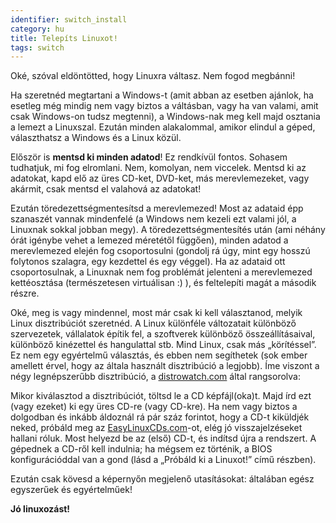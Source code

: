 ```yaml
---
identifier: switch_install
category: hu
title: Telepíts Linuxot!
tags: switch
---
```


Oké, szóval eldöntötted, hogy Linuxra váltasz. Nem fogod megbánni!

Ha szeretnéd megtartani a Windows-t (amit abban az esetben ajánlok, ha esetleg még mindig nem vagy biztos a váltásban, vagy ha van valami, amit csak Windows-on tudsz megtenni), a Windows-nak meg kell majd osztania a lemezt a Linuxszal. Ezután minden alakalommal, amikor elindul a géped, választhatsz a Windows és a Linux közül.

Először is <b>mentsd ki minden adatod</b>! Ez rendkívül fontos. Sohasem tudhatjuk, mi fog elromlani. Nem, komolyan, nem viccelek. Mentsd ki az adatokat, kapd elő az üres CD-ket, DVD-ket, más merevlemezeket, vagy akármit, csak mentsd el valahová az adatokat!

Ezután töredezettségmentesítsd a merevlemezed! Most az adataid épp szanaszét vannak mindenfelé (a Windows nem kezeli ezt valami jól, a Linuxnak sokkal jobban megy). A töredezettségmentesítés után (ami néhány órát igénybe vehet a lemezed méretétől függően), minden adatod a merevlemezed elején fog csoportosulni (gondolj rá úgy, mint egy hosszú folytonos szalagra, egy kezdettel és egy véggel). Ha az adataid ott csoportosulnak, a Linuxnak nem fog problémát jelenteni a merevlemezed kettéosztása (természetesen virtuálisan :) ), és feltelepíti magát a második részre.  

Oké, meg is vagy mindennel, most már csak ki kell választanod, melyik Linux disztribúciót szeretnéd. A Linux különféle változatait különböző szervezetek, vállalatok építik fel, a szoftverek különböző összeállításaival, különböző kinézettel és hangulattal stb. Mind Linux, csak más „körítéssel”. Ez nem egy egyértelmű választás, és ebben nem segíthetek (sok ember amellett érvel, hogy az általa használt disztribúció a legjobb). Íme viszont a négy legnépszerűbb disztribúció, a <a 
href="http://www.distrowatch.com">distrowatch.com</a> által rangsorolva:

<? make_distros_table() ?>

Mikor kiválasztod a disztribúciót, töltsd le a CD képfájl(oka)t. Majd írd ezt (vagy ezeket) ki egy üres CD-re (vagy CD-kre). Ha nem vagy biztos a dolgodban és inkább áldoznál rá pár száz forintot, hogy a CD-t kiküldjék neked, próbáld meg az <a href="http://www.easylinuxcds.com">EasyLinuxCDs.com</a>-ot, elég jó visszajelzéseket hallani róluk. Most helyezd be az (első) CD-t, és indítsd újra a rendszert. A gépednek a CD-ről kell indulnia; ha mégsem ez történik, a BIOS konfigurációddal van a gond (lásd a „Próbáld ki a Linuxot!” című részben).

Ezután csak kövesd a képernyőn megjelenő utasításokat: általában egész egyszerűek és egyértelműek!

<b>Jó linuxozást!</b>

